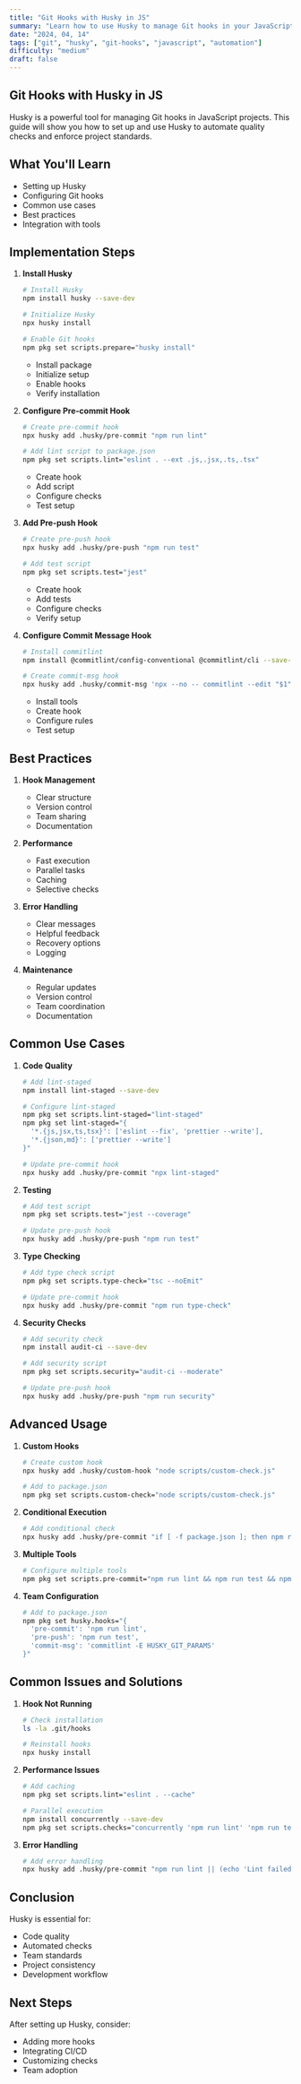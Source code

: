 ```yaml
---
title: "Git Hooks with Husky in JS"
summary: "Learn how to use Husky to manage Git hooks in your JavaScript projects for automated quality checks"
date: "2024, 04, 14"
tags: ["git", "husky", "git-hooks", "javascript", "automation"]
difficulty: "medium"
draft: false
---
```


## Git Hooks with Husky in JS

Husky is a powerful tool for managing Git hooks in JavaScript projects. This guide will show you how to set up and use Husky to automate quality checks and enforce project standards.

## What You'll Learn

- Setting up Husky
- Configuring Git hooks
- Common use cases
- Best practices
- Integration with tools

## Implementation Steps

1. **Install Husky**

   ```bash
   # Install Husky
   npm install husky --save-dev

   # Initialize Husky
   npx husky install

   # Enable Git hooks
   npm pkg set scripts.prepare="husky install"
   ```

   - Install package
   - Initialize setup
   - Enable hooks
   - Verify installation

2. **Configure Pre-commit Hook**

   ```bash
   # Create pre-commit hook
   npx husky add .husky/pre-commit "npm run lint"

   # Add lint script to package.json
   npm pkg set scripts.lint="eslint . --ext .js,.jsx,.ts,.tsx"
   ```

   - Create hook
   - Add script
   - Configure checks
   - Test setup

3. **Add Pre-push Hook**

   ```bash
   # Create pre-push hook
   npx husky add .husky/pre-push "npm run test"

   # Add test script
   npm pkg set scripts.test="jest"
   ```

   - Create hook
   - Add tests
   - Configure checks
   - Verify setup

4. **Configure Commit Message Hook**

   ```bash
   # Install commitlint
   npm install @commitlint/config-conventional @commitlint/cli --save-dev

   # Create commit-msg hook
   npx husky add .husky/commit-msg 'npx --no -- commitlint --edit "$1"'
   ```

   - Install tools
   - Create hook
   - Configure rules
   - Test setup

## Best Practices

1. **Hook Management**

   - Clear structure
   - Version control
   - Team sharing
   - Documentation

2. **Performance**

   - Fast execution
   - Parallel tasks
   - Caching
   - Selective checks

3. **Error Handling**

   - Clear messages
   - Helpful feedback
   - Recovery options
   - Logging

4. **Maintenance**

   - Regular updates
   - Version control
   - Team coordination
   - Documentation

## Common Use Cases

1. **Code Quality**

   ```bash
   # Add lint-staged
   npm install lint-staged --save-dev

   # Configure lint-staged
   npm pkg set scripts.lint-staged="lint-staged"
   npm pkg set lint-staged="{
     '*.{js,jsx,ts,tsx}': ['eslint --fix', 'prettier --write'],
     '*.{json,md}': ['prettier --write']
   }"

   # Update pre-commit hook
   npx husky add .husky/pre-commit "npx lint-staged"
   ```

2. **Testing**

   ```bash
   # Add test script
   npm pkg set scripts.test="jest --coverage"

   # Update pre-push hook
   npx husky add .husky/pre-push "npm run test"
   ```

3. **Type Checking**

   ```bash
   # Add type check script
   npm pkg set scripts.type-check="tsc --noEmit"

   # Update pre-commit hook
   npx husky add .husky/pre-commit "npm run type-check"
   ```

4. **Security Checks**

   ```bash
   # Add security check
   npm install audit-ci --save-dev

   # Add security script
   npm pkg set scripts.security="audit-ci --moderate"

   # Update pre-push hook
   npx husky add .husky/pre-push "npm run security"
   ```

## Advanced Usage

1. **Custom Hooks**

   ```bash
   # Create custom hook
   npx husky add .husky/custom-hook "node scripts/custom-check.js"

   # Add to package.json
   npm pkg set scripts.custom-check="node scripts/custom-check.js"
   ```

2. **Conditional Execution**

   ```bash
   # Add conditional check
   npx husky add .husky/pre-commit "if [ -f package.json ]; then npm run lint; fi"
   ```

3. **Multiple Tools**

   ```bash
   # Configure multiple tools
   npm pkg set scripts.pre-commit="npm run lint && npm run test && npm run type-check"
   ```

4. **Team Configuration**

   ```bash
   # Add to package.json
   npm pkg set husky.hooks="{
     'pre-commit': 'npm run lint',
     'pre-push': 'npm run test',
     'commit-msg': 'commitlint -E HUSKY_GIT_PARAMS'
   }"
   ```

## Common Issues and Solutions

1. **Hook Not Running**

   ```bash
   # Check installation
   ls -la .git/hooks

   # Reinstall hooks
   npx husky install
   ```

2. **Performance Issues**

   ```bash
   # Add caching
   npm pkg set scripts.lint="eslint . --cache"

   # Parallel execution
   npm install concurrently --save-dev
   npm pkg set scripts.checks="concurrently 'npm run lint' 'npm run test'"
   ```

3. **Error Handling**

   ```bash
   # Add error handling
   npx husky add .husky/pre-commit "npm run lint || (echo 'Lint failed' && exit 1)"
   ```

## Conclusion

Husky is essential for:

- Code quality
- Automated checks
- Team standards
- Project consistency
- Development workflow

## Next Steps

After setting up Husky, consider:

- Adding more hooks
- Integrating CI/CD
- Customizing checks
- Team adoption
